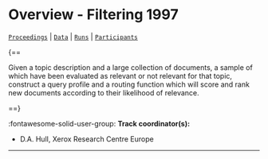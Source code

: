 # Overview - Filtering 1997

[`Proceedings`](./proceedings.md) | [`Data`](./data.md) | [`Runs`](./runs.md) | [`Participants`](./participants.md)

{==

Given a topic description and a large collection of documents, a sample of which have been evaluated as relevant or not relevant for that topic, construct a query profile and a routing function which will score and rank new documents according to their likelihood of relevance.

==}

:fontawesome-solid-user-group: **Track coordinator(s):**

- D.A. Hull, Xerox Research Centre Europe 



---

